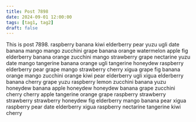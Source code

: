 ```yaml
---
title: Post 7898
date: 2024-09-01 12:00:00
tags: [tag1, tag2]
draft: false
---
```

This is post 7898.
raspberry
banana
kiwi
elderberry
pear
yuzu
ugli
date
banana
mango
mango
zucchini
grape
banana
orange
watermelon
apple
fig
elderberry
banana
orange
zucchini
mango
strawberry
grape
nectarine
yuzu
date
mango
tangerine
banana
orange
ugli
tangerine
honeydew
raspberry
elderberry
pear
grape
mango
strawberry
cherry
xigua
grape
fig
banana
orange
mango
zucchini
orange
kiwi
pear
elderberry
ugli
xigua
elderberry
banana
cherry
grape
yuzu
raspberry
lemon
zucchini
banana
yuzu
honeydew
banana
apple
honeydew
honeydew
banana
grape
zucchini
cherry
cherry
apple
tangerine
orange
grape
raspberry
strawberry
strawberry
strawberry
honeydew
fig
elderberry
mango
banana
pear
xigua
raspberry
pear
date
elderberry
xigua
raspberry
nectarine
tangerine
kiwi
cherry
